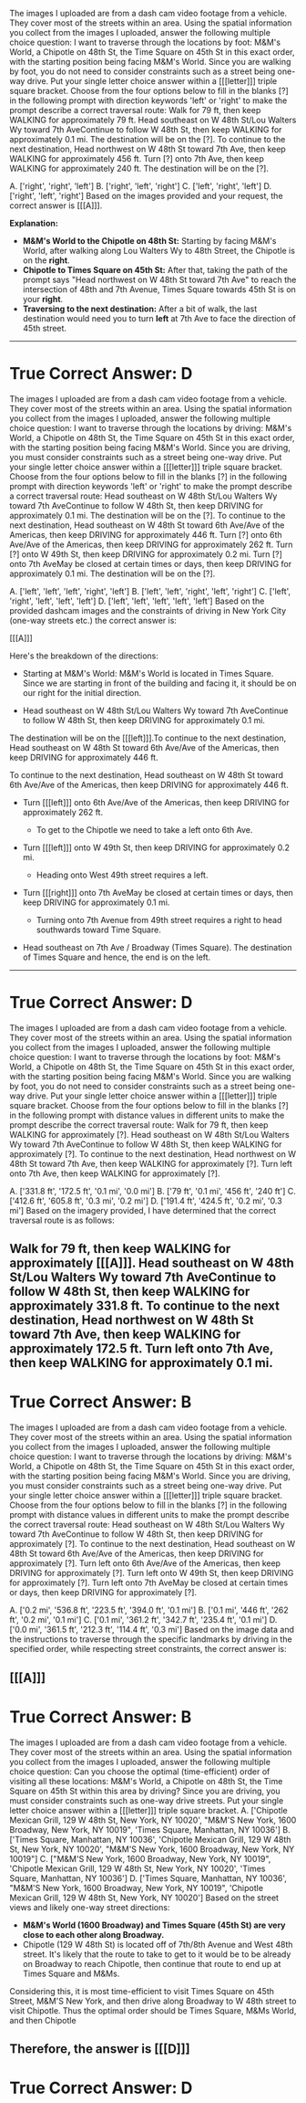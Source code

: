 
The images I uploaded are from a dash cam video footage from a vehicle. They cover most of the streets within an area. Using the spatial information you collect from the images I uploaded, answer the following multiple choice question:
I want to traverse through the locations by foot: M&M's World, a Chipotle on 48th St, the Time Square on 45th St in this exact order, with the starting position being facing M&M's World. Since you are walking by foot, you do not need to consider constraints such as a street being one-way drive.
Put your single letter choice answer within a [[[letter]]] triple square bracket.
Choose from the four options below to fill in the blanks [?] in the following prompt with direction keywords 'left' or 'right' to make the prompt describe a correct traversal route:
Walk for 79 ft, then keep WALKING for approximately 79 ft.
Head southeast on W 48th St/Lou Walters Wy toward 7th AveContinue to follow W 48th St, then keep WALKING for approximately 0.1 mi.
The destination will be on the [?].
To continue to the next destination, Head northwest on W 48th St toward 7th Ave, then keep WALKING for approximately 456 ft.
Turn [?] onto 7th Ave, then keep WALKING for approximately 240 ft.
The destination will be on the [?].

A. ['right', 'right', 'left']      B. ['right', 'left', 'right']
C. ['left', 'right', 'left']      D. ['right', 'left', 'right']
Based on the images provided and your request, the correct answer is [[[A]]].

**Explanation:**

*   **M&M's World to the Chipotle on 48th St:** Starting by facing M&M's World, after walking along Lou Walters Wy to 48th Street, the Chipotle is on the **right**.
*   **Chipotle to Times Square on 45th St:** After that, taking the path of the prompt says "Head northwest on W 48th St toward 7th Ave" to reach the intersection of 48th and 7th Avenue, Times Square towards 45th St is on your **right**.
*   **Traversing to the next destination:** After a bit of walk, the last destination would need you to turn **left** at 7th Ave to face the direction of 45th street.
----------
True Correct Answer: D
==========

The images I uploaded are from a dash cam video footage from a vehicle. They cover most of the streets within an area. Using the spatial information you collect from the images I uploaded, answer the following multiple choice question:
I want to traverse through the locations by driving: M&M's World, a Chipotle on 48th St, the Time Square on 45th St in this exact order, with the starting position being facing M&M's World. Since you are driving, you must consider constraints such as a street being one-way drive.
Put your single letter choice answer within a [[[letter]]] triple square bracket.
Choose from the four options below to fill in the blanks [?] in the following prompt with direction keywords 'left' or 'right' to make the prompt describe a correct traversal route:
Head southeast on W 48th St/Lou Walters Wy toward 7th AveContinue to follow W 48th St, then keep DRIVING for approximately 0.1 mi.
The destination will be on the [?].
To continue to the next destination, Head southeast on W 48th St toward 6th Ave/Ave of the Americas, then keep DRIVING for approximately 446 ft.
Turn [?] onto 6th Ave/Ave of the Americas, then keep DRIVING for approximately 262 ft.
Turn [?] onto W 49th St, then keep DRIVING for approximately 0.2 mi.
Turn [?] onto 7th AveMay be closed at certain times or days, then keep DRIVING for approximately 0.1 mi.
The destination will be on the [?].

A. ['left', 'left', 'left', 'right', 'left']      B. ['left', 'left', 'right', 'left', 'right']
C. ['left', 'right', 'left', 'left', 'left']      D. ['left', 'left', 'left', 'left', 'left']
Based on the provided dashcam images and the constraints of driving in New York City (one-way streets etc.) the correct answer is:

[[[A]]]

Here's the breakdown of the directions:

*   Starting at M&M's World:  M&M's World is located in Times Square. Since we are starting in front of the building and facing it, it should be on our right for the initial direction.

*   Head southeast on W 48th St/Lou Walters Wy toward 7th AveContinue to follow W 48th St, then keep DRIVING for approximately 0.1 mi.

The destination will be on the [[[left]]].To continue to the next destination, Head southeast on W 48th St toward 6th Ave/Ave of the Americas, then keep DRIVING for approximately 446 ft.

To continue to the next destination, Head southeast on W 48th St toward 6th Ave/Ave of the Americas, then keep DRIVING for approximately 446 ft.

*   Turn [[[left]]] onto 6th Ave/Ave of the Americas, then keep DRIVING for approximately 262 ft.
    * To get to the Chipotle we need to take a left onto 6th Ave.

*   Turn [[[left]]] onto W 49th St, then keep DRIVING for approximately 0.2 mi.
    * Heading onto West 49th street requires a left.

*   Turn [[[right]]] onto 7th AveMay be closed at certain times or days, then keep DRIVING for approximately 0.1 mi.
    * Turning onto 7th Avenue from 49th street requires a right to head southwards toward Time Square.
*   Head southeast on 7th Ave / Broadway (Times Square). The destination of Times Square and hence, the end is on the left.


----------
True Correct Answer: D
==========

The images I uploaded are from a dash cam video footage from a vehicle. They cover most of the streets within an area. Using the spatial information you collect from the images I uploaded, answer the following multiple choice question:
I want to traverse through the locations by foot: M&M's World, a Chipotle on 48th St, the Time Square on 45th St in this exact order, with the starting position being facing M&M's World. Since you are walking by foot, you do not need to consider constraints such as a street being one-way drive.
Put your single letter choice answer within a [[[letter]]] triple square bracket.
Choose from the four options below to fill in the blanks [?] in the following prompt with distance values in different units to make the prompt describe the correct traversal route:
Walk for 79 ft, then keep WALKING for approximately [?]. 
Head southeast on W 48th St/Lou Walters Wy toward 7th AveContinue to follow W 48th St, then keep WALKING for approximately [?]. 
To continue to the next destination, Head northwest on W 48th St toward 7th Ave, then keep WALKING for approximately [?]. 
Turn left onto 7th Ave, then keep WALKING for approximately [?]. 

A. ['331.8 ft', '172.5 ft', '0.1 mi', '0.0 mi']      B. ['79 ft', '0.1 mi', '456 ft', '240 ft']
C. ['412.6 ft', '605.8 ft', '0.3 mi', '0.2 mi']      D. ['191.4 ft', '424.5 ft', '0.2 mi', '0.3 mi']
Based on the imagery provided, I have determined that the correct traversal route is as follows:

Walk for 79 ft, then keep WALKING for approximately [[[A]]]. 
Head southeast on W 48th St/Lou Walters Wy toward 7th AveContinue to follow W 48th St, then keep WALKING for approximately 331.8 ft. 
To continue to the next destination, Head northwest on W 48th St toward 7th Ave, then keep WALKING for approximately 172.5 ft. 
Turn left onto 7th Ave, then keep WALKING for approximately 0.1 mi.
----------
True Correct Answer: B
==========

The images I uploaded are from a dash cam video footage from a vehicle. They cover most of the streets within an area. Using the spatial information you collect from the images I uploaded, answer the following multiple choice question:
I want to traverse through the locations by driving: M&M's World, a Chipotle on 48th St, the Time Square on 45th St in this exact order, with the starting position being facing M&M's World. Since you are driving, you must consider constraints such as a street being one-way drive.
Put your single letter choice answer within a [[[letter]]] triple square bracket.
Choose from the four options below to fill in the blanks [?] in the following prompt with distance values in different units to make the prompt describe the correct traversal route:
Head southeast on W 48th St/Lou Walters Wy toward 7th AveContinue to follow W 48th St, then keep DRIVING for approximately [?]. 
To continue to the next destination, Head southeast on W 48th St toward 6th Ave/Ave of the Americas, then keep DRIVING for approximately [?]. 
Turn left onto 6th Ave/Ave of the Americas, then keep DRIVING for approximately [?]. 
Turn left onto W 49th St, then keep DRIVING for approximately [?]. 
Turn left onto 7th AveMay be closed at certain times or days, then keep DRIVING for approximately [?]. 

A. ['0.2 mi', '536.8 ft', '223.5 ft', '394.0 ft', '0.1 mi']      B. ['0.1 mi', '446 ft', '262 ft', '0.2 mi', '0.1 mi']
C. ['0.1 mi', '361.2 ft', '342.7 ft', '235.4 ft', '0.1 mi']      D. ['0.0 mi', '361.5 ft', '212.3 ft', '114.4 ft', '0.3 mi']
Based on the image data and the instructions to traverse through the specific landmarks by driving in the specified order, while respecting street constraints, the correct answer is:

[[[A]]]
----------
True Correct Answer: B
==========

The images I uploaded are from a dash cam video footage from a vehicle. They cover most of the streets within an area. Using the spatial information you collect from the images I uploaded, answer the following multiple choice question:
Can you choose the optimal (time-efficient) order of visiting all these locations: M&M's World, a Chipotle on 48th St, the Time Square on 45th St within this area by driving? Since you are driving, you must consider constraints such as one-way drive streets.
Put your single letter choice answer within a [[[letter]]] triple square bracket.
A. ['Chipotle Mexican Grill, 129 W 48th St, New York, NY 10020', "M&M'S New York, 1600 Broadway, New York, NY 10019", 'Times Square, Manhattan, NY 10036']      B. ['Times Square, Manhattan, NY 10036', 'Chipotle Mexican Grill, 129 W 48th St, New York, NY 10020', "M&M'S New York, 1600 Broadway, New York, NY 10019"]
C. ["M&M'S New York, 1600 Broadway, New York, NY 10019", 'Chipotle Mexican Grill, 129 W 48th St, New York, NY 10020', 'Times Square, Manhattan, NY 10036']      D. ['Times Square, Manhattan, NY 10036', "M&M'S New York, 1600 Broadway, New York, NY 10019", 'Chipotle Mexican Grill, 129 W 48th St, New York, NY 10020']
Based on the street views and likely one-way street directions:

*   **M&M's World (1600 Broadway) and Times Square (45th St) are very close to each other along Broadway.**
*   Chipotle (129 W 48th St) is located off of 7th/8th Avenue and West 48th street. It's likely that the route to take to get to it would be to be already on Broadway to reach Chipotle, then continue that route to end up at Times Square and M&Ms.

Considering this, it is most time-efficient to visit Times Square on 45th Street, M&M'S New York, and then drive along Broadway to W 48th street to visit Chipotle. Thus the optimal order should be Times Square, M&Ms World, and then Chipotle

Therefore, the answer is [[[D]]]
----------
True Correct Answer: D
==========
